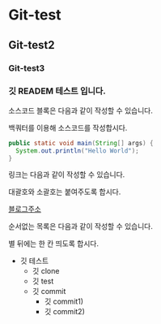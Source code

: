 # Git-test
## Git-test2
### Git-test3

### 깃 READEM 테스트 입니다.

소스코드 블록은 다음과 같이 작성할 수 있습니다.

백쿼터를 이용해 소스코드를 작성합시다.

```java
public static void main(String[] args) {
  System.out.println("Hello World");
}

```

링크는 다음과 같이 작성할 수 있습니다.

대괄호와 소괄호는 붙여주도록 합시다.

[블로그주소](https://dochistory.tistory.com/)

순서없는 목록은 다음과 같이 작성할 수 있습니다.

별 뒤에는 한 칸 띄도록 합시다.

* 깃 테스트
  * 깃 clone
  * 깃 test
  * 깃 commit
    * 깃 commit1)
    * 깃 commit2)       
